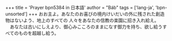 +++
title = 'Prayer bpn5384 in 日本語'
author = "Báb"
tags = ['lang-ja', 'bpn-unsorted']
+++
おお主よ。あなたのお喜びの境内けいだいの外に残された創造物はないよう、地上のすべての
人々をあなたの信教の楽園に招き入れ給え。
　あなたは古いにしえより、御心みこころのままになす御力を持ち、欲し給うすべてのものを超越し給う。
